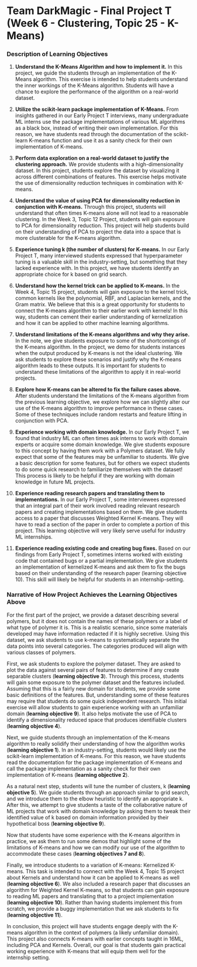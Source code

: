 # Team DarkMagic - Final Project T (Week 6 - Clustering, Topic 25 - K-Means)

### Description of Learning Objectives

1. **Understand the K-Means Algorithm and how to implement it.** In this project, we guide the students through an implementation of the K-Means algorithm. This exercise is intended to help students understand the inner workings of the K-Means algorithm. Students will have a chance to explore the performance of the algorithm on a real-world dataset.

2. **Utilize the scikit-learn package implementation of K-Means.** From insights gathered in our Early Project T interviews, many undergraduate ML interns use the package implementations of various ML algorithms as a black box, instead of writing their own implementation. For this reason, we have students read through the documentation of the scikit-learn K-means function and use it as a sanity check for their own implementation of K-means.

3. **Perform data exploration on a real-world dataset to justify the clustering approach.** We provide students with a high-dimensionality dataset. In this project, students explore the dataset by visualizing it across different combinations of features. This exercise helps motivate the use of dimensionality reduction techniques in combination with K-means.

4. **Understand the value of using PCA for dimensionality reduction in conjunction with K-means.** Through this project, students will understand that often times K-means alone will not lead to a reasonable clustering. In the Week 3, Topic 12 Project, students will gain exposure to PCA for dimensionality reduction. This project will help students build on their understanding of PCA to project the data into a space that is more clusterable for the K-means algorithm.

5. **Experience tuning k (the number of clusters) for K-means.** In our Early Project T, many interviewed students expressed that hyperparameter tuning is a valuable skill in the industry-setting, but something that they lacked experience with. In this project, we have students identify an appropriate choice for k based on grid search.

6. **Understand how the kernel trick can be applied to K-means.** In the Week 4, Topic 15 project, students will gain exposure to the kernel trick, common kernels like the polynomial, RBF, and Laplacian kernels, and the Gram matrix. We believe that this is a great opportunity for students to connect the K-means algorithm to their earlier work with kernels! In this way, students can cement their earlier understanding of kernelization and how it can be applied to other machine learning algorithms.

7. **Understand limitations of the K-means algorithms and why they arise.** In the note, we give students exposure to some of the shortcomings of the K-means algorithm. In the project, we demo for students instances when the output produced by K-means is not the ideal clustering. We ask students to explore these scenarios and justify why the K-means algorithm leads to these outputs. It is important for students to understand these limitations of the algorithm to apply it in real-world projects.

8. **Explore how K-means can be altered to fix the failure cases above.** After students understand the limitations of the K-means algorithm from the previous learning objective, we explore how we can slightly alter our use of the K-means algorithm to improve performance in these cases. Some of these techniques include random restarts and feature lifting in conjunction with PCA.

9. **Experience working with domain knowledge.** In our Early Project T, we found that industry ML can often times ask interns to work with domain experts or acquire some domain knowledge. We give students exposure to this concept by having them work with a Polymers dataset. We fully expect that some of the features may be unfamiliar to students. We give a basic description for some features, but for others we expect students to do some quick research to familiarize themselves with the dataset! This process is likely to be helpful if they are working with domain knowledge in future ML projects.

10. **Experience reading research papers and translating them to implementations.** In our Early Project T, some interviewees expressed that an integral part of their work involved reading relevant research papers and creating implementations based on them. We give students access to a paper that discusses Weighted Kernel K-means. They will have to read a section of the paper in order to complete a portion of this project. This learning objective will very likely serve useful for industry ML internships.

11. **Experience reading existing code and creating bug fixes.** Based on our findings from Early Project T, sometimes interns worked with existing code that contained bugs or a partial implementation. We give students an implementation of kernelized K-means and ask them to fix the bugs based on their understanding of the research paper (learning objective 10). This skill will likely be helpful for students in an internship-setting.

### Narrative of How Project Achieves the Learning Objectives Above

For the first part of the project, we provide a dataset describing several polymers, but it does not contain the names of these polymers or a label of what type of polymer it is. This is a realistic scenario, since some materials developed may have information redacted if it is highly secretive. Using this dataset, we ask students to use k-means to systematically separate the data points into several categories. The categories produced will align with various classes of polymers.

First, we ask students to explore the polymer dataset. They are asked to plot the data against several pairs of features to determine if any create separable clusters (**learning objective 3**). Through this process, students will gain some exposure to the polymer dataset and the features included. Assuming that this is a fairly new domain for students, we provide some basic definitions of the features. But, understanding some of these features may require that students do some quick independent research. This initial exercise will allow students to gain experience working with an unfamiliar domain (**learning objective 9**). It also helps motivate the use of PCA to identify a dimensionality reduced space that produces identifiable clusters (**learning objective 4**).

Next, we guide students through an implementation of the K-means algorithm to really solidify their understanding of how the algorithm works (**learning objective 1**). In an industry-setting, students would likely use the scikit-learn implementation of K-means. For this reason, we have students read the documentation for the package implementation of K-means and call the package implementation as a sanity check for their own implementation of K-means (**learning objective 2**).

As a natural next step, students will tune the number of clusters, k (**learning objective 5**). We guide students through an approach similar to grid search, and we introduce them to the elbow heuristic to identify an appropriate k. After this, we attempt to give students a taste of the collaborative nature of ML projects that work with domain knowledge by asking them to tweak their identified value of k based on domain information provided by their hypothetical boss (**learning objective 9**).

Now that students have some experience with the K-means algorithm in practice, we ask them to run some demos that highlight some of the limitations of K-means and how we can modify our use of the algorithm to accommodate these cases (**learning objectives 7 and 8**).

Finally, we introduce students to a variation of K-means: Kernelized K-means. This task is intended to connect with the  Week 4, Topic 15 project about Kernels and understand how it can be applied to K-means as well (**learning objective 6**). We also included a research paper that discusses an algorithm for Weighted Kernel K-means, so that students can gain exposure to reading ML papers and translating that to a project implementation (**learning objective 10**). Rather than having students implement this from scratch, we provide a buggy implementation that we ask students to fix (**learning objective 11**).

In conclusion, this project will have students engage deeply with the K-means algorithm in the context of polymers (a likely unfamiliar domain). This project also connects K-means with earlier concepts taught in 16ML, including PCA and Kernels. Overall, our goal is that students gain practical working experience with K-means that will equip them well for the internship setting.
